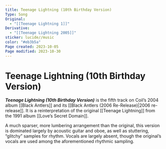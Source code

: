 ```yaml
---
title: Teenage Lightning (10th Birthday Version)
Type: Song
Original:
  - "[[Teenage Lightning 1]]"
Derivative:
  - "[[Teenage Lightning 2005]]"
sticker: lucide//music
color: "#eb3b5a"
Page created: 2023-10-05
Page modified: 2023-10-30
---
```


# Teenage Lightning (10th Birthday Version)

*__Teenage Lightning (10th Birthday Version)__* is the fifth track on Coil’s 2004 album [[Black Antlers]] and its [[Black Antlers (2006 Re-Release)|2006 re-release]]. It is a reinterpretation of the original [[Teenage Lightning]] from the 1991 album [[Love’s Secret Domain]].

A much sparser, more lumbering arrangement than the original, this version is dominated largely by acoustic guitar and oboe, as well as stuttering, “glitchy” samples for rhythm. Vocals are largely absent, though the original’s vocals are used among the aforementioned rhythmic sampling.
